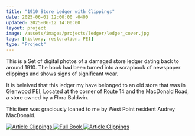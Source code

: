 ```yaml
---
title: "1910 Store Ledger with Clippings"
date: 2025-06-01 12:00:00 -0400
updated: 2025-06-12 14:00:00
layout: project
image: /assets/images/projects/ledger/ledger_cover.jpg
tags: [history, restoration, PEI]
type: "Project"
---
```


This is a Set of digital photos of a damaged store ledger dating back to around 1910. 
The book had been turned into a scrapbook of newspaper clippings and shows signs of significant wear. 

It is beleived that this ledger my have belonged to an old store that was in Glenwood PEI, Located at the corner of Route 14 and the MacDonald Road, a store owned by a Flora Baldwin.

This item was graciously loaned to me by West Point resident Audrey MacDonald.


<div class="gallery">
  <a href="{{ '/projects/1910-Store-Ledger-with-Clippings-Articles/' | relative_url }}">
    <img src="{{ '/assets/images/projects/ledger/thumbnails/clippings_cover.jpg' | relative_url }}" alt="Article Clippings">
  </a>
  <a href="{{ '/projects/1910-Store-Ledger-with-Clippings-Full/' | relative_url }}">
    <img src="{{ '/assets/images/projects/ledger/ledger_cover.jpg' | relative_url }}" alt="Full Book">
  </a>
  <a href="{{ '/projects/1910-Store-Ledger-with-Clippings-Articles/' | relative_url }}">
    <img src="{{ '/assets/images/projects/ledger/thumbnails/clippings_cover.jpg' | relative_url }}" alt="Article Clippings">
  </a>  
</div>
